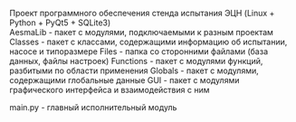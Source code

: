 Проект программного обеспечения стенда испытания ЭЦН
(Linux + Python + PyQt5 + SQLite3)
<br>
AesmaLib    - пакет с модулями, подключаемыми к разным проектам
Classes     - пакет с классами, содержащими информацию об испытании, насосе и типоразмере
Files       - папка со сторонними файлами (база данных, файлы настроек)
Functions   - пакет с модулями функций, разбитыми по области применения
Globals     - пакет с модулями, содержащими глобальные данные
GUI         - пакет с модулями графического интерфейса и взаимодействия с ним

main.py     - главный исполнительный модуль

